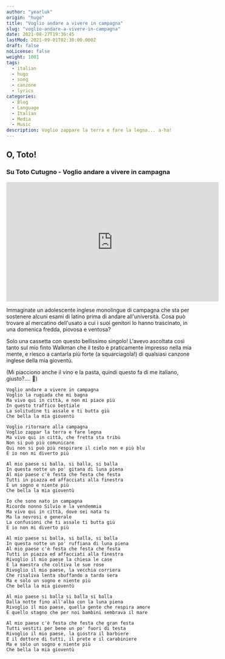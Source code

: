 ```yaml
---
author: "yearluk"
origin: "hugo"
title: "Voglio andare a vivere in campagna"
slug: "voglio-andare-a-vivere-in-campagna"
date: 2021-08-27T19:36:45
lastMod: 2021-09-01T02:30:00.000Z
draft: false
noLicense: false
weight: 1001
tags:
  - italian
  - hugo
  - song
  - canzone
  - lyrics
categories:
  - Blog
  - Language
  - Italian
  - Media
  - Music
description: Voglio zappare la terra e fare la legna... a-ha!
---
```




## O, Toto!

### Su Toto Cutugno - Voglio andare a vivere in campagna

<iframe width="560" height="315"
  src="https://www.youtube.com/watch?v=pLFc6X1xyBA" 
  frameborder="0" 
  allow="accelerometer; autoplay; encrypted-media; gyroscope; picture-in-picture" 
  allowfullscreen></iframe>

Immaginate un adolescente inglese monolingue di campagna che sta per sostenere alcuni esami di latino prima di andare all'università. Cosa può trovare al mercatino dell'usato a cui i suoi genitori lo hanno trascinato, in una domenica fredda, piovosa e ventosa?

Solo una cassetta con questo bellissimo singolo! L'avevo ascoltata così tanto sul mio finto Walkman che il testo è praticamente impresso nella mia mente, e riesco a cantarla più forte (a squarciagola!) di qualsiasi canzone inglese della mia gioventù.

(Mi piacciono anche il vino e la pasta, quindi questo fa di me italiano, giusto?.... 🤣)


```lyrics
Voglio andare a vivere in campagna
Voglio la rugiada che mi bagna
Ma vivo qui in città, e non mi piace più
In questo traffico bestiale
La solitudine ti assale e ti butta giù
Che bella la mia gioventù

Voglio ritornare alla campagna
Voglio zappar la terra e fare legna
Ma vivo qui in città, che fretta sta tribù
Non si può più comunicare
Qui non si può più respirare il cielo non e più blu
E io non mi diverto più

Al mio paese si balla, si balla, si balla
In questa notte un po' gitana di luna piena
Al mio paese c'è festa che festa che festa
Tutti in piazza ed affacciati alla finestra
E un sogno e niente più
Che bella la mia gioventù

Io che sono nato in campagna
Ricordo nonno Silvio e la vendemmia
Ma vivo qui in città, dove sei nata tu
Ma la nevrosi e generale
La confusioni che ti assale ti butta giù
E io non mi diverto più

Al mio paese si balla, si balla, si balla
In questa notte un po' ruffiana di luna piena
Al mio paese c'è festa che festa che festa
Tutti in piazza ed affacciati alla finestra
Rivoglio il mio paese la chiesa le case
E la maestra che coltiva le sue rose
Rivoglio il mio paese, la vecchia corriera
Che risaliva lenta sbuffando a tarda sera
Ma e solo un sogno e niente più
Che bella la mia gioventù

Al mio paese si balla si balla si balla
Dalla notte fino all'alba con la luna piena
Rivoglio il mio paese, quella gente che respira amore
E quello stagno che per noi bambini sembrava il mare

Al mio paese c'è festa che festa che gran festa
Tutti vestiti per bene un po' fuori di testa
Rivoglio il mio paese, la giostra il barbiere
E il dottore di tutti, il prete e il carabiniere
Ma e solo un sogno e niente più
Che bella la mia gioventù
```
